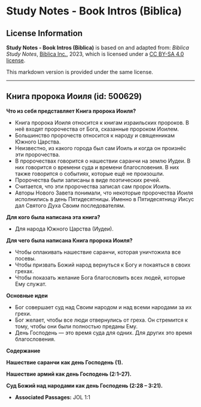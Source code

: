 # Study Notes - Book Intros (Biblica)

## License Information

**Study Notes - Book Intros (Biblica)** is based on and adapted from: _Biblica Study Notes_, [Biblica Inc.](https://www.biblica.com/), 2023, which is licensed under a [CC BY-SA 4.0 license](https://creativecommons.org/licenses/by-sa/4.0/legalcode.en).

This markdown version is provided under the same license.



--------------------------------

## Книга пророка Иоиля (id: 500629)

**Что из себя представляет Книга пророка Иоиля?**

* Книга пророка Иоиля относится к книгам израильских пророков. В неё входят пророчества от Бога, сказанные пророком Иоилем.
* Большинство пророчеств относится к народу и священникам Южного Царства.
* Неизвестно, из какого города был сам Иоиль и когда он произнёс эти пророчества.
* В пророчествах говорится о нашествии саранчи на землю Иудеи. В них говорится о времени суда и времени благословения. В них также говорится о событиях, которые ещё не произошли.
* Пророчества были записаны в виде поэтических речей.
* Считается, что эти пророчества записал сам пророк Иоиль.
* Авторы Нового Завета понимали, что некоторые пророчества Иоиля исполнились в день Пятидесятницы. Именно в Пятидесятницу Иисус дал Святого Духа Своим последователям.

**Для кого была написана эта книга?**

* Для народа Южного Царства (Иудеи).

**Для чего была написана Книга пророка Иоиля?**

* Чтобы оплакивать нашествие саранчи, которая уничтожила все посевы.
* Чтобы призвать Божий народ вернуться к Богу и покаяться в своих грехах.
* Чтобы показать желание Бога благословить всех людей, которые Ему служат.

**Основные идеи**

* Бог совершает суд над Своим народом и над всеми народами за их грехи.
* Бог желает, чтобы все люди отвернулись от греха. Он стремится к тому, чтобы они были полностью преданы Ему.
* День Господень — это время суда для одних. Для других это время благословения.

**Содержание**

**Нашествие саранчи** **как день Господень** **(1\).**

**Нашествие армий как день Господень (2:1–27\).**

**Суд Божий над народами как день Господень (2:28 – 3:21\).**

* **Associated Passages:** JOL 1:1

